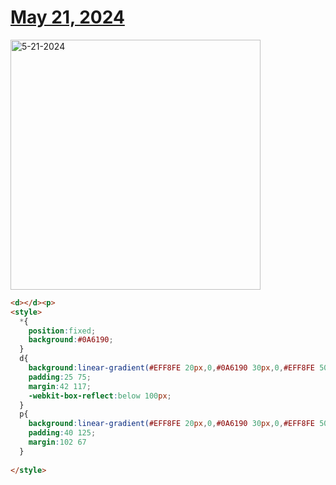 # [May 21, 2024](https://cssbattle.dev/play/z470uBrfTlRW55Bb6uYn)

<img src="https://firebasestorage.googleapis.com/v0/b/cssbattleapp.appspot.com/o/user%2Fummd3POvEDfFyeFvVdOMG3OOrwE2%2Ftargets%2Ftarget_KHVu2a1@2x.png?alt=media" width="400" alt="5-21-2024" />

```html
<d></d><p>
<style>
  *{
    position:fixed;
    background:#0A6190;
  }
  d{
    background:linear-gradient(#EFF8FE 20px,0,#0A6190 30px,0,#EFF8FE 50px);
    padding:25 75;
    margin:42 117;
    -webkit-box-reflect:below 100px;
  }
  p{
    background:linear-gradient(#EFF8FE 20px,0,#0A6190 30px,0,#EFF8FE 50px,0,#0A6190 60px,0,#EFF8FE 80px);
    padding:40 125;
    margin:102 67
  }
  
</style>
```
